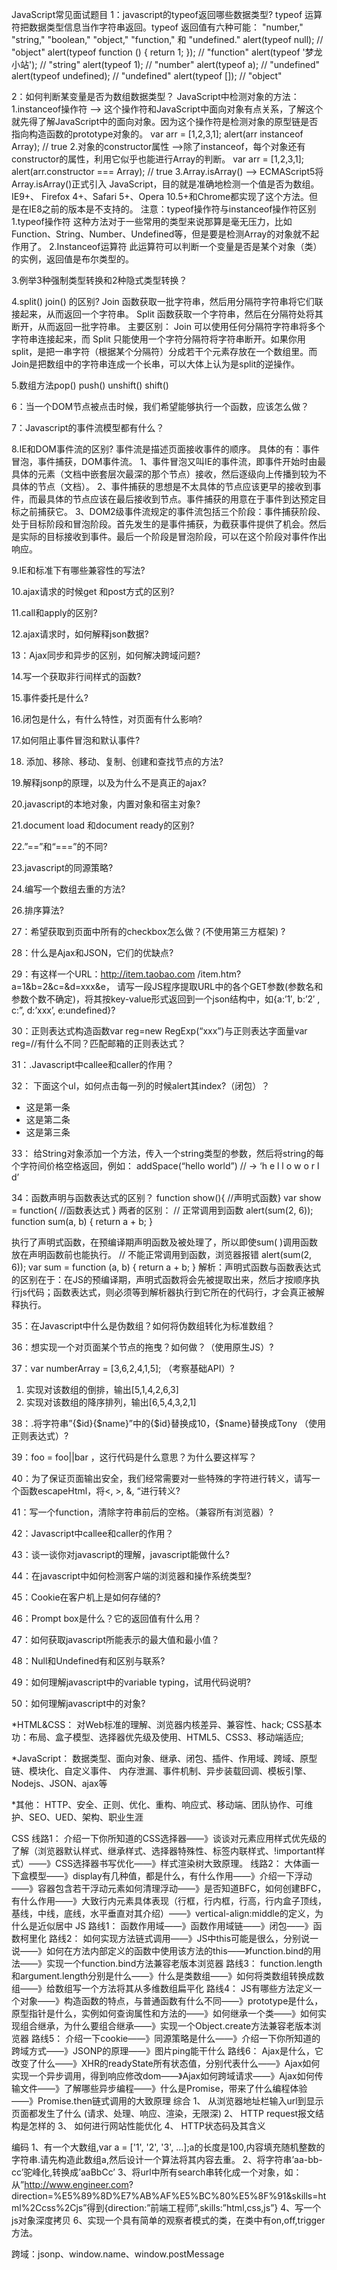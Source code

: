 JavaScript常见面试题目
1：javascript的typeof返回哪些数据类型?
typeof 运算符把数据类型信息当作字符串返回。typeof 返回值有六种可能： "number," "string," "boolean," "object," "function," 和 "undefined."
alert(typeof null); // "object" 
alert(typeof function () { return 1; }); // "function" 
alert(typeof '梦龙小站'); // "string" 
alert(typeof 1); // "number" 
alert(typeof a); // "undefined" 
alert(typeof undefined); // "undefined" 
alert(typeof []); // "object"

2：如何判断某变量是否为数组数据类型？
JavaScript中检测对象的方法：
1.instanceof操作符 --> 这个操作符和JavaScript中面向对象有点关系，了解这个就先得了解JavaScript中的面向对象。因为这个操作符是检测对象的原型链是否指向构造函数的prototype对象的。 
var arr = [1,2,3,1]; 
alert(arr instanceof Array); // true 
2.对象的constructor属性 -->除了instanceof，每个对象还有constructor的属性，利用它似乎也能进行Array的判断。
var arr = [1,2,3,1]; 
alert(arr.constructor === Array); // true
3.Array.isArray() --> ECMAScript5将Array.isArray()正式引入 JavaScript，目的就是准确地检测一个值是否为数组。IE9+、 Firefox 4+、Safari 5+、Opera 10.5+和Chrome都实现了这个方法。但是在IE8之前的版本是不支持的。
注意：typeof操作符与instanceof操作符区别
1.typeof操作符 
这种方法对于一些常用的类型来说那算是毫无压力，比如Function、String、Number、Undefined等，但是要是检测Array的对象就不起作用了。
    2.Instanceof运算符
    此运算符可以判断一个变量是否是某个对象（类）的实例，返回值是布尔类型的。

3.例举3种强制类型转换和2种隐式类型转换？

4.split() join() 的区别?
Join 函数获取一批字符串，然后用分隔符字符串将它们联接起来，从而返回一个字符串。
Split 函数获取一个字符串，然后在分隔符处将其断开，从而返回一批字符串。
主要区别： Join 可以使用任何分隔符字符串将多个字符串连接起来，而 Split 只能使用一个字符分隔符将字符串断开。如果你用split，是把一串字符（根据某个分隔符）分成若干个元素存放在一个数组里。而Join是把数组中的字符串连成一个长串，可以大体上认为是split的逆操作。

5.数组方法pop() push() unshift() shift()

6：当一个DOM节点被点击时候，我们希望能够执行一个函数，应该怎么做？

7：Javascript的事件流模型都有什么？

8.IE和DOM事件流的区别?
事件流是描述页面接收事件的顺序。
具体的有：事件冒泡，事件捕获，DOM事件流。
1、事件冒泡又叫IE的事件流，即事件开始时由最具体的元素（文档中嵌套层次最深的那个节点）接收，然后逐级向上传播到较为不具体的节点（文档）。
2、事件捕获的思想是不太具体的节点应该更早的接收到事件，而最具体的节点应该在最后接收到节点。事件捕获的用意在于事件到达预定目标之前捕获它。
3、DOM2级事件流规定的事件流包括三个阶段：事件捕获阶段、处于目标阶段和冒泡阶段。首先发生的是事件捕获，为截获事件提供了机会。然后是实际的目标接收到事件。最后一个阶段是冒泡阶段，可以在这个阶段对事件作出响应。

9.IE和标准下有哪些兼容性的写法?

10.ajax请求的时候get 和post方式的区别?

11.call和apply的区别?

12.ajax请求时，如何解释json数据?

13：Ajax同步和异步的区别，如何解决跨域问题?

14.写一个获取非行间样式的函数?

15.事件委托是什么?

16.闭包是什么，有什么特性，对页面有什么影响?

17.如何阻止事件冒泡和默认事件?

18. 添加、移除、移动、复制、创建和查找节点的方法?

19.解释jsonp的原理，以及为什么不是真正的ajax?

20.javascript的本地对象，内置对象和宿主对象?

21.document load 和document ready的区别?

22.”==”和“===”的不同?

23.javascript的同源策略?

24.编写一个数组去重的方法?

26.排序算法?

27：希望获取到页面中所有的checkbox怎么做？(不使用第三方框架) ?

28：什么是Ajax和JSON，它们的优缺点?

29：有这样一个URL：http://item.taobao.com /item.htm?a=1&b=2&c=&d=xxx&e，
请写一段JS程序提取URL中的各个GET参数(参数名和 参数个数不确定)，将其按key-value形式返回到一个json结构中，如{a:’1′, b:’2′ , c:”, d:’xxx’, e:undefined}?

30：正则表达式构造函数var reg=new RegExp(“xxx”)与正则表达字面量var reg=//有什么不同？匹配邮箱的正则表达式？

31：.Javascript中callee和caller的作用？

32： 下面这个ul，如何点击每一列的时候alert其index?（闭包）？
<ul id=”test”>
<li>这是第一条</li>
<li>这是第二条</li>
<li>这是第三条</li>
</ul>

33： 给String对象添加一个方法，传入一个string类型的参数，然后将string的每个字符间价格空格返回，例如：
addSpace(“hello world”) // -> ‘h e l l o  w o r l d’

34：函数声明与函数表达式的区别？
function show(){ //声明式函数}
var show = function{  //函数表达式 }
两者的区别：
// 正常调用到函数
alert(sum(2, 6));
function sum(a, b) {
    return a + b;
}

执行了声明式函数，在预编译期声明函数及被处理了，所以即使sum( )调用函数放在声明函数前也能执行。
// 不能正常调用到函数，浏览器报错
alert(sum(2, 6));
var sum = function (a, b) {
    return a + b;
}
解析：声明式函数与函数表达式的区别在于：在JS的预编译期，声明式函数将会先被提取出来，然后才按顺序执行js代码；函数表达式，则必须等到解析器执行到它所在的代码行，才会真正被解释执行。

35：在Javascript中什么是伪数组？如何将伪数组转化为标准数组？

36：想实现一个对页面某个节点的拖曳？如何做？（使用原生JS）?

37：var numberArray = [3,6,2,4,1,5]; （考察基础API）?
1) 实现对该数组的倒排，输出[5,1,4,2,6,3]
2) 实现对该数组的降序排列，输出[6,5,4,3,2,1]

38：.将字符串”<tr><td>{$id}</td><td>{$name}</td></tr>”中的{$id}替换成10，{$name}替换成Tony （使用正则表达式）?

39：foo = foo||bar ，这行代码是什么意思？为什么要这样写？

40：为了保证页面输出安全，我们经常需要对一些特殊的字符进行转义，请写一个函数escapeHtml，将<, >, &, “进行转义?

41：写一个function，清除字符串前后的空格。（兼容所有浏览器）?

42：Javascript中callee和caller的作用？

43：谈一谈你对javascript的理解，javascript能做什么?

44：在javascript中如何检测客户端的浏览器和操作系统类型?

45：Cookie在客户机上是如何存储的?

46：Prompt box是什么？它的返回值有什么用？

47：如何获取javascript所能表示的最大值和最小值？

48：Null和Undefined有和区别与联系?

49：如何理解javascript中的variable typing，试用代码说明?

50：如何理解javascript中的对象?

*HTML&CSS：
    对Web标准的理解、浏览器内核差异、兼容性、hack;
    CSS基本功：布局、盒子模型、选择器优先级及使用、HTML5、CSS3、移动端适应;

*JavaScript：
    数据类型、面向对象、继承、闭包、插件、作用域、跨域、原型链、模块化、自定义事件、
    内存泄漏、事件机制、异步装载回调、模板引擎、Nodejs、JSON、ajax等

*其他：
    HTTP、安全、正则、优化、重构、响应式、移动端、团队协作、可维护、SEO、UED、架构、职业生涯

CSS
线路1：
介绍一下你所知道的CSS选择器——》谈谈对元素应用样式优先级的了解（浏览器默认样式、继承样式、选择器特殊性、标签内联样式、!important样式）——》CSS选择器书写优化——》样式渲染树大致原理。
线路2：
大体画一下盒模型——》display有几种值，都是什么，有什么作用——》介绍一下浮动——》容器包含若干浮动元素如何清理浮动——》是否知道BFC，如何创建BFC，有什么作用——》大致行内元素具体表现（行框，行内框，行高，行内盒子顶线，基线，中线，底线，水平垂直对其介绍）——》vertical-align:middle的定义，为什么是近似居中
JS
路线1：
函数作用域——》函数作用域链——》闭包——》函数柯里化
路线2：
如何实现方法链式调用——》JS中this可能是很么，分别说一说——》如何在方法内部定义的函数中使用该方法的this——》function.bind的用法——》实现一个function.bind方法兼容老版本浏览器
路线3：
function.length和argument.length分别是什么——》什么是类数组——》如何将类数组转换成数组——》给数组写一个方法将其从多维数组扁平化
路线4：
JS有哪些方法定义一个对象——》构造函数的特点，与普通函数有什么不同——》prototype是什么，原型指针是什么，实例如何查询属性和方法的——》如何继承一个类——》如何实现组合继承，为什么要组合继承——》实现一个Object.create方法兼容老版本浏览器
路线5：
介绍一下cookie——》同源策略是什么——》介绍一下你所知道的跨域方式——》JSONP的原理——》图片ping能干什么
路线6：
Ajax是什么，它改变了什么——》XHR的readyState所有状态值，分别代表什么——》Ajax如何实现一个异步调用，得到响应修改dom——》Ajax如何跨域请求——》Ajax如何传输文件——》了解哪些异步编程——》什么是Promise，带来了什么编程体验——》Promise.then链式调用的大致原理
综合
1、  从浏览器地址栏输入url到显示页面都发生了什么 (请求、处理、响应、渲染，无限深) 
2、  HTTP request报文结构是怎样的 
3、  如何进行网站性能优化 
4、  HTTP状态码及其含义 

编码
1、有一个大数组,var a = ['1', '2', '3', ...];a的长度是100,内容填充随机整数的字符串.请先构造此数组a,然后设计一个算法将其内容去重。
2、将字符串’aa-bb-cc’驼峰化,转换成’aaBbCc’
3、将url中所有search串转化成一个对象，如：从”http://www.engineer.com? direction=%E5%89%8D%E7%AB%AF%E5%BC%80%E5%8F%91&skills=html%2Ccss%2Cjs”得到{direction:”前端工程师”,skills:”html,css,js”}
4、写一个js对象深度拷贝
6、实现一个具有简单的观察者模式的类，在类中有on,off,trigger方法。

跨域：jsonp、window.name、window.postMessage

